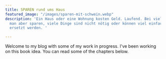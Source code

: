 ```yaml
---
title: SPAREN rund ums Haus
featured_image: "/images/sparen-mit-schwein.webp"
description: 'Ein Haus oder eine Wohnung kosten Geld. Laufend. Bei vielen Dingen kann
  man aber sparen, viele Dinge sind nicht nötig oder können viel einfacher und günstiger
  ersetzt werden. '

---
```

Welcome to my blog with some of my work in progress. I've been working on this book idea. You can read some of the chapters below.